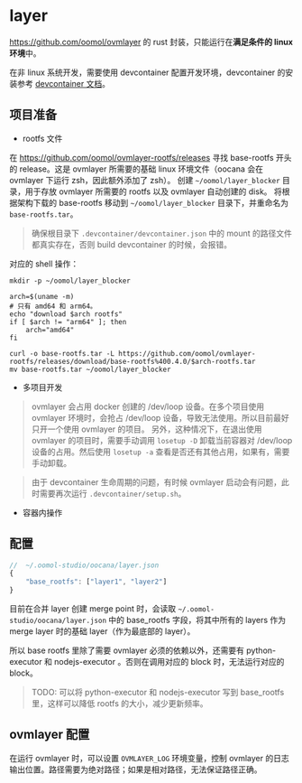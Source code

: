 # layer

https://github.com/oomol/ovmlayer 的 rust 封装，只能运行在**满足条件的 linux 环境**中。

在非 linux 系统开发，需要使用 devcontainer 配置开发环境，devcontainer 的安装参考 [devcontainer 文档](https://code.visualstudio.com/docs/devcontainers/containers)。

## 项目准备

* rootfs 文件

在 https://github.com/oomol/ovmlayer-rootfs/releases 寻找 base-rootfs 开头的 release。这是 ovmlayer 所需要的基础 linux 环境文件（oocana 会在 ovmlayer 下运行 zsh，因此额外添加了 zsh）。
创建 `~/oomol/layer_blocker` 目录，用于存放 ovmlayer 所需要的 rootfs 以及 ovmlayer 自动创建的 disk。
将根据架构下载的 base-rootfs 移动到 `~/oomol/layer_blocker` 目录下，并重命名为 `base-rootfs.tar`。
> 确保根目录下 `.devcontainer/devcontainer.json` 中的 mount 的路径文件都真实存在，否则 build devcontainer 的时候，会报错。

对应的 shell 操作：

```shell
mkdir -p ~/oomol/layer_blocker

arch=$(uname -m)
# 只有 amd64 和 arm64。
echo "download $arch rootfs"
if [ $arch != "arm64" ]; then
    arch="amd64"
fi

curl -o base-rootfs.tar -L https://github.com/oomol/ovmlayer-rootfs/releases/download/base-rootfs%400.4.0/$arch-rootfs.tar
mv base-rootfs.tar ~/oomol/layer_blocker
```

* 多项目开发

> ovmlayer 会占用 docker 创建的 /dev/loop 设备。在多个项目使用 ovmlayer 环境时，会抢占 /dev/loop 设备，导致无法使用。所以目前最好只开一个使用 ovmlayer 的项目。
另外，这种情况下，在退出使用 ovmlayer 的项目时，需要手动调用 `losetup -D` 卸载当前容器对 /dev/loop 设备的占用。然后使用 `losetup -a` 查看是否还有其他占用，如果有，需要手动卸载。

> 由于 devcontainer 生命周期的问题，有时候 ovmlayer 启动会有问题，此时需要再次运行 `.devcontainer/setup.sh`。

* 容器内操作

## 配置

```JavaScript
//  ~/.oomol-studio/oocana/layer.json
{
    "base_rootfs": ["layer1", "layer2"]
}
```

目前在合并 layer 创建 merge point 时，会读取 `~/.oomol-studio/oocana/layer.json` 中的 base_rootfs 字段，将其中所有的 layers 作为 merge layer 时的基础 layer（作为最底部的 layer）。

所以 base rootfs 里除了需要 ovmlayer 必须的依赖以外，还需要有 python-executor 和 nodejs-executor 。否则在调用对应的 block 时，无法运行对应的 block。

> TODO: 可以将 python-executor 和 nodejs-executor 写到 base_rootfs 里，这样可以降低 rootfs 的大小，减少更新频率。

## ovmlayer 配置

在运行 ovmlayer 时，可以设置 `OVMLAYER_LOG` 环境变量，控制 ovmlayer 的日志输出位置。路径需要为绝对路径；如果是相对路径，无法保证路径正确。